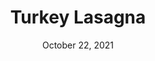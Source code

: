 ---
title: "Turkey Lasagna"
date: "October 22, 2021"
prepTime: "30 min" 
cookingTime: "60 min"
totalTime: "130 min"
topic: "dinner"
originalLink: "https://www.ambitiouskitchen.com/the-best-healthy-turkey-lasagna-youll-ever-eat/"
scottRating: 4
ingredients: [
  {
    name: Olive Oil,
    amount: 1,
    unit: tsp 
  },
  {
    name: "Ground Turkey (94% Lean)",
    amount: 1,
    unit: lb
  },
  {
    name: "White Onion, finely diced",
    amount: 1,
    unit: count
  },
  {
    name: "Garlic cloved, minced",
    amount: 3,
    unit: count
  },
  {
    name: Canned Crushed Tomatoes,
    amount: 28,
    unit: oz
  },
  {
    name: Canned Tomato Paste,
    amount: 6,
    unit: oz
  },
  {
    name: Canned Tomato Sauce,
    amount: 15,
    unit: oz
  },
  {
    name: Maple Syrup,
    amount: 1,
    unit: tbsp
  },
  {
    name: Water,
    amount: 0.5,
    unit: cup
  },
  {
    name: Fresh Basil,
    amount: 0.25,
    unit: cups
  },
  {
    name: Italian Seasoning,
    amount: 2,
    unit: tsp
  },
  {
    name: Dried Oregano,
    amount: 2,
    unit: tsp
  },
  {
    name: Fennel Seeds,
    amount: 1,
    unit: tsp
  },
  {
    name: Red Pepper Flakes,
    amount: 0.5,
    unit: tsp
  },
  {
    name: Nutmeg,
    amount: 0.25,
    unit: tsp
  },
  {
    name: Salt,
    amount: 1,
    unit: tsp
  },
  {
    name: Ground Black Pepper,
    amount: 1,
    unit: tsp
  },
  {
    name: Whole Wheat Lasagna Noodles,
    amount: 10,
    unit: count
  },
  {
    name: Part Skim Ricotta,
    amount: 15,
    unit: oz
  },
  {
    name: Egg,
    amount: 1,
    unit: count
  },
  {
    name: "Fresh Basil, diced",
    amount: 0.25,
    unit: cups
  },
  {
    name: Salt,
    amount: 0.5,
    unit: tsp
  },
  {
    name: Ground Black Pepper,
    amount: 0.5,
    unit: tsp
  },
  {
    name: Fresh Basil,
    amount: 0.25,
    unit: cup
  },
  {
    name: "Fresh Mozzarella, sliced thinly",
    amount: 16,
    unit: oz 
  },
  {
    name: "Parmesan Cheese, Grated",
    amount: 0.5,
    unit: cups
  },
  {
    name: "Parmesan Cheese, Grated",
    amount: 0.25,
    unit: cups
  },
  {
    name: Basil,
    amount: 5,
    unit: leaves
  },
]
directions: [
  "Make the sauce: add oil to large pot over medium high heat. Add garlic and cook until fragrent (about 30 seconds). Add turkey and onion and cook until no longer pink. Add crushed tomatoes, tomato paste, water, and maple syrup. Add the herbs and spices - basil, italian seasoning, oregano, fennel, red pepper flakes, nutmeg, salt, and pepper. Reduce heat to low, cover and simmer while cooking lasagna noodles.",
  "Cook the noodles: cook until just short of al dente. It'll cook more when it is baked. Drain and rinse in cold water so it stops soaking.",
  "Make the ricotta mixture: mix the rocotta, egg, basil, salt, and pepper in a medium bowl.",
  "Preheat oven to 400F and grease a 9 x 13 baking pan or casserole dish with nonstick cooking spray.",
  "Assemble the lasagna: spread 1.5 cups of the turkey meat sauce over the botom of the baking dish. Place a layer of noodles on top (should be around 5). Spread half f the ricotta cheese mixture, 2 tablespoons of diced basil and 0.33 of the mozzarella slices. Addd 1.5 cups of meat sauce on top, sprinkle with 0.25 cups of parmesan cheese. REpeat layers again. Top with remaining mozzarella sauce.",
  "Cover with foil and bake for 25 minutes and then remove the foil and bake for another 20 minutes. You can also broil as a last step for extra crispyness if your cookware supports it. Garnish with 0.25 cups of parmesan and extra basil. Let it cool for 15 to 20 minutes before serving."
]

---